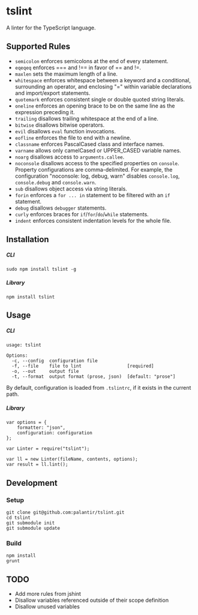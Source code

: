 tslint
======

A linter for the TypeScript language.

Supported Rules
-----

* `semicolon` enforces semicolons at the end of every statement.
* `eqeqeq` enforces === and !== in favor of == and !=.
* `maxlen` sets the maximum length of a line.
* `whitespace` enforces whitespace between a keyword and a conditional, surrounding an operator,
   and enclosing "=" within variable declarations and import/export statements.
* `quotemark` enforces consistent single or double quoted string literals.
* `oneline` enforces an opening brace to be on the same line as the expression preceding it.
* `trailing` disallows trailing whitespace at the end of a line.
* `bitwise` disallows bitwise operators.
* `evil` disallows `eval` function invocations.
* `eofline` enforces the file to end with a newline.
* `classname` enforces PascalCased class and interface names.
* `varname` allows only camelCased or UPPER_CASED variable names.
* `noarg` disallows access to `arguments.callee`.
* `noconsole` disallows access to the specified properties on `console`. Property configurations are comma-delimited.
   For example, the configuration "noconsole: log, debug, warn" disables `console.log`, `console.debug` and `console.warn`.
* `sub` disallows object access via string literals.
* `forin` enforces a `for ... in` statement to be filtered with an `if` statement.
* `debug` disallows `debugger` statements.
* `curly` enforces braces for `if`/`for`/`do`/`while` statements.
* `indent` enforces consistent indentation levels for the whole file.

Installation
------------

##### CLI

    sudo npm install tslint -g

##### Library

    npm install tslint

Usage
-----

##### CLI

    usage: tslint

	Options:
	  -c, --config  configuration file
	  -f, --file    file to lint                 [required]
	  -o, --out     output file
	  -t, --format  output format (prose, json)  [default: "prose"]

By default, configuration is loaded from `.tslintrc`, if it exists in the current path.

##### Library

	var options = {
		formatter: "json",
	    configuration: configuration
	};

	var Linter = require("tslint");

	var ll = new Linter(fileName, contents, options);
	var result = ll.lint();

Development
-----------

### Setup ###

    git clone git@github.com:palantir/tslint.git
    cd tslint
    git submodule init
    git submodule update

### Build ###

    npm install
    grunt

TODO
----
* Add more rules from jshint
* Disallow variables referenced outside of their scope definition
* Disallow unused variables

